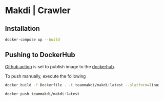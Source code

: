 # Makdi | Crawler


## Installation

```bash
docker-compose up --build
```

## Pushing to DockerHub

[Github action](https://github.com/teammakdi/makdi/actions) is set to publish image to the [dockerhub](https://hub.docker.com/repository/docker/teammakdi/makdi/tags?page=1&ordering=last_updated).

To push manually, execute the following

```bash
docker build -f Dockerfile . -t teammakdi/makdi:latest --platform=linux/amd64
```

```bash
docker push teammakdi/makdi:latest
```